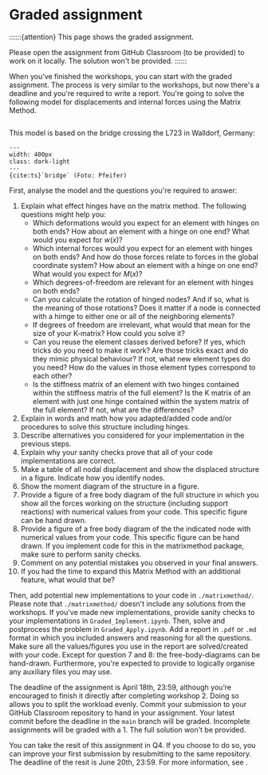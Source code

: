 # Graded assignment

::::::{attention}
This page shows the graded assignment. 

Please open the assignment from GitHub Classroom (to be provided) to work on it locally. The solution won't be provided.
::::::

When you've finished the workshops, you can start with the graded assignment. The process is very similar to the workshops, but now there's a deadline and you're required to write a report. You're going to solve the following model for displacements and internal forces using the Matrix Method.

```{figure} figures/graded_assignment.svg
```

This model is based on the bridge crossing the L723 in Walldorf, Germany:

```{figure} https://www.wiwa-lokal.de/wp-content/uploads/2017/11/Br%C3%BCcke.jpg
---
width: 400px
class: dark-light
---
{cite:ts}`bridge` (Foto: Pfeifer)
```

First, analyse the model and the questions you're required to answer:
1. Explain what effect hinges have on the matrix method. The following questions might help you:
   - Which deformations would you expect for an element with hinges on both ends? How about an element with a hinge on one end? What would you expect for $w(x)$?
   - Which internal forces would you expect for an element with hinges on both ends? And how do those forces relate to forces in the global coordinate system? How about an element with a hinge on one end? What would you expect for $M(x)$?
   - Which degrees-of-freedom are relevant for an element with hinges on both ends?
   - Can you calculate the rotation of hinged nodes? And if so, what is the meaning of those rotations? Does it matter if a node is connected with a himge to either one or all of the neighboring elements?
   - If degrees of freedom are irrelevant, what would that mean for the size of your K-matrix? How could you solve it?
   - Can you reuse the element classes derived before? If yes, which tricks do you need to make it work? Are those tricks exact and do they mimic physical behaviour? If not, what new element types do you need? How do the values in those element types correspond to each other?
   - Is the stiffness matrix of an element with two hinges contained within the stiffness matrix of the full element? Is the K matrix of an element with just one hinge contained within the system matrix of the full element? If not, what are the differences?
2. Explain in words and math how you adapted/added code and/or procedures to solve this structure including hinges.
3. Describe alternatives you considered for your implementation in the previous steps.
4. Explain why your sanity checks prove that all of your code implementations are correct.
5. Make a table of all nodal displacement and show the displaced structure in a figure. Indicate how you identify nodes.
6. Show the moment diagram of the structure in a figure.
7. Provide a figure of a free body diagram of the full structure in which you show all the forces working on the structure (including support reactions) with numerical values from your code. This specific figure can be hand drawn.
8. Provide a figure of a free body diagram of the the indicated node with numerical values from your code. This specific figure can be hand drawn. If you implement code for this in the matrixmethod package, make sure to perform sanity checks.
9. Comment on any potential mistakes you observed in your final answers.
10. If you had the time to expand this Matrix Method with an additional feature, what would that be?

Then, add potential new implementations to your code in `./matrixmethod/`. Please note that `./matrixmethod/` doesn't include any solutions from the workshops. If you've made new implementations, provide sanity checks to your implementations in `Graded_Implement.ipynb`. Then, solve and postprocess the problem in `Graded_Apply.ipynb`. Add a report in `.pdf` or `.md` format in which you included answers and reasoning for all the questions. Make sure all the values/figures you use in the report are solved/created with your code. Except for question 7 and 8: the free-body-diagrams can be hand-drawn. Furthermore, you're expected to provide to logically organise any auxiliary files you may use.

The deadline of the assignment is April 18th, 23:59, although you’re encouraged to finish it directly after completing workshop 2. Doing so allows you to split the workload evenly. Commit your submission to your GitHub Classroom repository to hand in your assignment. Your latest commit before the deadline in the `main` branch will be graded. Incomplete assignments will be graded with a 1. The full solution won't be provided.

You can take the resit of this assignment in Q4. If you choose to do so, you can improve your first submission by resubmitting to the same repository. The deadline of the resit is June 20th, 23:59. For more information, see [](./course_information.md).
